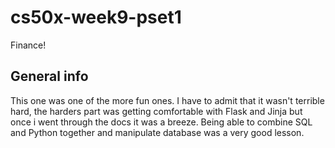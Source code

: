 # cs50x-week9-pset1
Finance!

## General info

This one was one of the more fun ones. I have to admit that it wasn't terrible hard, the harders part was getting comfortable with Flask and Jinja but once i went through the docs it was a breeze. Being able to combine SQL and Python together and manipulate database was a very good lesson.